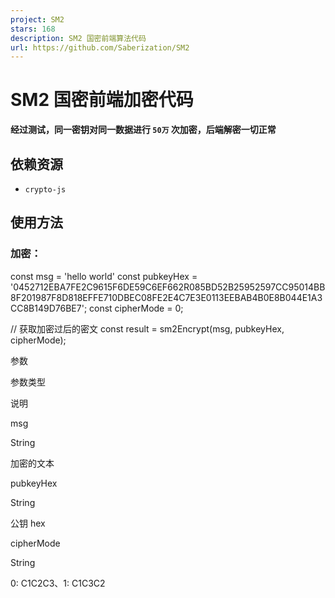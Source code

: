 ```yaml
---
project: SM2
stars: 168
description: SM2 国密前端算法代码
url: https://github.com/Saberization/SM2
---
```


SM2 国密前端加密代码
============

**经过测试，同一密钥对同一数据进行 `50万` 次加密，后端解密一切正常**

依赖资源
----

-   `crypto-js`

使用方法
----

### 加密：

const msg \= 'hello world'
const pubkeyHex \= '0452712EBA7FE2C9615F6DE59C6EF662R085BD52B25952597CC95014BB8F201987F8D818EFFE710DBEC08FE2E4C7E3E0113EEBAB4B0E8B044E1A3CC8B149D76BE7';
const cipherMode \= 0;

// 获取加密过后的密文
const result \= sm2Encrypt(msg, pubkeyHex, cipherMode);

参数

参数类型

说明

msg

String

加密的文本

pubkeyHex

String

公钥 hex

cipherMode

String

0: C1C2C3、1: C1C3C2
